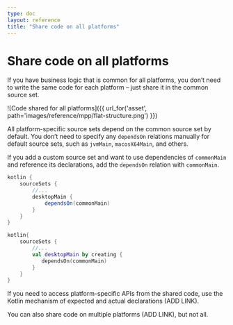 ```yaml
---
type: doc
layout: reference
title: "Share code on all platforms"
---
```


# Share code on all platforms

If you have business logic that is common for all platforms, you don’t need to write the same code for each platform – 
just share it in the common source set.

![Code shared for all platforms]({{ url_for('asset', path='images/reference/mpp/flat-structure.png') }})

All platform-specific source sets depend on the common source set by default. You don’t need to specify any `dependsOn` 
relations manually for default source sets, such as `jvmMain`, `macosX64Main`, and others. 

If you add a custom source set and want to use dependencies of `commonMain` and reference its declarations, add the 
`dependsOn` relation with `commonMain`. 

<div class="multi-language-sample" data-lang="groovy">
<div class="sample" markdown="1" theme="idea" mode="groovy" data-highlight-only>

```groovy
kotlin {
    sourceSets {
        //...
        desktopMain {
            dependsOn(commonMain)
        }
    }
}
```

</div>
</div>
 
<div class="multi-language-sample" data-lang="kotlin">
<div class="sample" markdown="1" theme="idea" mode="kotlin" data-highlight-only>

```kotlin
kotlin{
    sourceSets {
        //...
        val desktopMain by creating {
           dependsOn(commonMain)
        }
    }
}
```

</div>
</div>
 
If you need to access platform-specific APIs from the shared code, use the Kotlin mechanism of expected and actual 
declarations (ADD LINK).

You can also share code on multiple platforms (ADD LINK), but not all.
